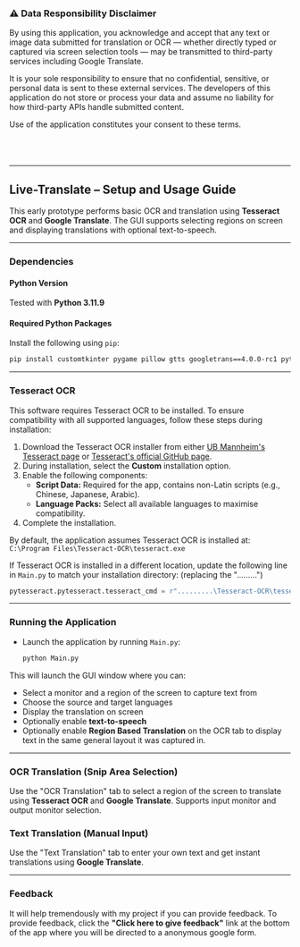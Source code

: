 ### ⚠️ Data Responsibility Disclaimer

By using this application, you acknowledge and accept that any text or image data submitted for translation or OCR — whether directly typed or captured via screen selection tools — may be transmitted to third-party services including Google Translate.

It is your sole responsibility to ensure that no confidential, sensitive, or personal data is sent to these external services. The developers of this application do not store or process your data and assume no liability for how third-party APIs handle submitted content.

Use of the application constitutes your consent to these terms.
<br><br><br><br>

---

## Live-Translate – Setup and Usage Guide

This early prototype performs basic OCR and translation using **Tesseract OCR** and **Google Translate**. The GUI supports selecting regions on screen and displaying translations with optional text-to-speech.

---

### Dependencies

#### Python Version

Tested with **Python 3.11.9**

#### Required Python Packages

Install the following using `pip`:

```bash
pip install customtkinter pygame pillow gtts googletrans==4.0.0-rc1 pytesseract screeninfo mss
```

---

### Tesseract OCR

This software requires Tesseract OCR to be installed. To ensure compatibility with all supported languages, follow these steps during installation:

1. Download the Tesseract OCR installer from either [UB Mannheim's Tesseract page](https://github.com/UB-Mannheim/tesseract/wiki) or [Tesseract's official GitHub page](https://github.com/tesseract-ocr/tesseract).
2. During installation, select the **Custom** installation option.
3. Enable the following components:
   - **Script Data:** Required for the app, contains non-Latin scripts (e.g., Chinese, Japanese, Arabic).
   - **Language Packs:** Select all available languages to maximise compatibility.
4. Complete the installation.

By default, the application assumes Tesseract OCR is installed at:  
`C:\Program Files\Tesseract-OCR\tesseract.exe`

If Tesseract OCR is installed in a different location, update the following line in `Main.py` to match your installation directory: (replacing the ".........")

```python
pytesseract.pytesseract.tesseract_cmd = r".........\Tesseract-OCR\tesseract.exe"
```

---

### Running the Application

- Launch the application by running `Main.py`:
  ```bash
  python Main.py
  ```

This will launch the GUI window where you can:

- Select a monitor and a region of the screen to capture text from
- Choose the source and target languages
- Display the translation on screen
- Optionally enable **text-to-speech**
- Optionally enable **Region Based Translation** on the OCR tab to display text in the same general layout it was captured in.

---

### OCR Translation (Snip Area Selection)

Use the "OCR Translation" tab to select a region of the screen to translate using **Tesseract OCR** and **Google Translate**. Supports input monitor and output monitor selection.

### Text Translation (Manual Input)

Use the "Text Translation" tab to enter your own text and get instant translations using **Google Translate**.

---

### Feedback

It will help tremendously with my project if you can provide feedback.
To provide feedback, click the **"Click here to give feedback"** link at the bottom of the app where you will be directed to a anonymous google form.
